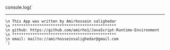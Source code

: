  console.log(`
 **********************************************
    \n This App was written by Amirhossein salighedar
    \n **********************************************
    \n github: https://github.com/amirho1/JavaScript-Runtime-Environment
    \n **********************************************
    \n email: mailto://amirhosseinsalighedar@gmail.com
    `)